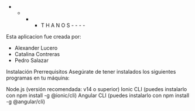 - - - - T H A N O S - - - -

Esta aplicacion fue creada por:
  - Alexander Lucero
  - Catalina Contreras
  - Pedro Salazar

Instalación
Prerrequisitos
Asegúrate de tener instalados los siguientes programas en tu máquina:

Node.js (versión recomendada: v14 o superior)
Ionic CLI (puedes instalarlo con npm install -g @ionic/cli)
Angular CLI (puedes instalarlo con npm install -g @angular/cli)

